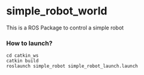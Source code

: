 # simple_robot_world

This is a ROS Package to control a simple robot

### How to launch?
``` shell
cd catkin_ws
catkin build
roslaunch simple_robot simple_robot_launch.launch 
```